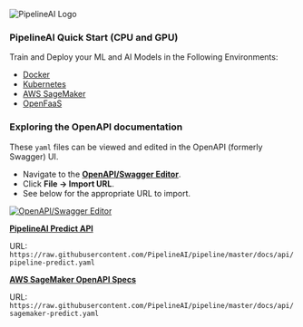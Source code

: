 ![PipelineAI Logo](http://pipeline.ai/assets/img/logo/pipelineai-split-black-258x62.png)

### PipelineAI Quick Start (CPU and GPU)
Train and Deploy your ML and AI Models in the Following Environments:
* [Docker](/docs/quickstart/docker)
* [Kubernetes](/docs/quickstart/kubernetes)
* [AWS SageMaker](/docs/quickstart/sagemaker)
* [OpenFaaS](/docs/quickstart/openfaas)

### Exploring the OpenAPI documentation
These `yaml` files can be viewed and edited in the OpenAPI (formerly Swagger) UI.
* Navigate to the [**OpenAPI/Swagger Editor**](http://editor.swagger.io/).
* Click **File -> Import URL**.
* See below for the appropriate URL to import.

[![OpenAPI/Swagger Editor](http://pipeline.ai/assets/img/openapi-spec-editor.png)](http://editor.swagger.io)

[**PipelineAI Predict API**](pipeline-predict.yaml)

URL: `https://raw.githubusercontent.com/PipelineAI/pipeline/master/docs/api/pipeline-predict.yaml`

[**AWS SageMaker OpenAPI Specs**](sagemaker-predict.yaml)

URL: `https://raw.githubusercontent.com/PipelineAI/pipeline/master/docs/api/sagemaker-predict.yaml`
